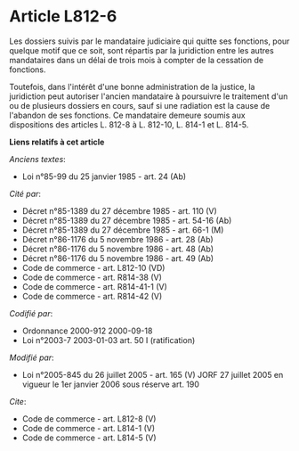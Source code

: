 # Article L812-6

Les dossiers suivis par le mandataire judiciaire qui quitte ses fonctions, pour quelque motif que ce soit, sont répartis par
la juridiction entre les autres mandataires dans un délai de trois mois à compter de la cessation de fonctions. 

Toutefois, dans l'intérêt d'une bonne administration de la justice, la juridiction peut autoriser l'ancien mandataire à
poursuivre le traitement d'un ou de plusieurs dossiers en cours, sauf si une radiation est la cause de l'abandon de ses
fonctions. Ce mandataire demeure soumis aux dispositions des articles L. 812-8 à L. 812-10, L. 814-1 et L. 814-5.

**Liens relatifs à cet article**

_Anciens textes_:

  - Loi n°85-99 du 25 janvier 1985 - art. 24 (Ab)

_Cité par_:

  - Décret n°85-1389 du 27 décembre 1985 - art. 110 (V)
  - Décret n°85-1389 du 27 décembre 1985 - art. 54-16 (Ab)
  - Décret n°85-1389 du 27 décembre 1985 - art. 66-1 (M)
  - Décret n°86-1176 du 5 novembre 1986 - art. 28 (Ab)
  - Décret n°86-1176 du 5 novembre 1986 - art. 48 (Ab)
  - Décret n°86-1176 du 5 novembre 1986 - art. 49 (Ab)
  - Code de commerce - art. L812-10 (VD)
  - Code de commerce - art. R814-38 (V)
  - Code de commerce - art. R814-41-1 (V)
  - Code de commerce - art. R814-42 (V)

_Codifié par_:

  - Ordonnance 2000-912 2000-09-18
  - Loi n°2003-7 2003-01-03 art. 50 I (ratification)

_Modifié par_:

  - Loi n°2005-845 du 26 juillet 2005 - art. 165 (V) JORF 27 juillet 2005 en vigueur le 1er janvier 2006 sous réserve art. 190

_Cite_:

  - Code de commerce - art. L812-8 (V)
  - Code de commerce - art. L814-1 (V)
  - Code de commerce - art. L814-5 (V)
